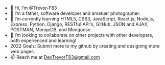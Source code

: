 - 👋 Hi, I’m @Trevor-F83
- 👀 I’m a father, software developer and amatuer photographer.
- 🌱 I’m currently learning HTML5, CSS3, JavaScript, React.js, Node,js, Express, Python, Django, RESTful API's, GitHub, JSON and AJAX, POSTMAN, MongoDB, and Mongoose.
- 💞️ I’m looking to collaborate on other projects with other developers, both experienced and learning!
- 2022 Goals: Submit more to my github by creating and designing more web pages.
- 📫 Reach me at DevTrevorF83@gmail.com

<!---
Trevor-F83/Trevor-F83 is a ✨ special ✨ repository because its `README.md` (this file) appears on your GitHub profile.
You can click the Preview link to take a look at your changes.
--->
